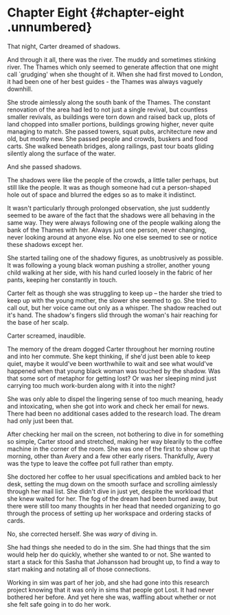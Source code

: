 Chapter Eight {#chapter-eight .unnumbered}
=============

That night, Carter dreamed of shadows.

And through it all, there was the river. The muddy and sometimes stinking river. The Thames which only seemed to generate affection that one might call \`grudging' when she thought of it. When she had first moved to London, it had been one of her best guides - the Thames was always vaguely downhill.

She strode aimlessly along the south bank of the Thames. The constant renovation of the area had led to not just a single revival, but countless smaller revivals, as buildings were torn down and raised back up, plots of land chopped into smaller portions, buildings growing higher, never quite managing to match. She passed towers, squat pubs, architecture new and old, but mostly new. She passed people and crowds, buskers and food carts. She walked beneath bridges, along railings, past tour boats gliding silently along the surface of the water.

And she passed shadows.

The shadows were like the people of the crowds, a little taller perhaps, but still like the people. It was as though someone had cut a person-shaped hole out of space and blurred the edges so as to make it indistinct.

It wasn't particularly through prolonged observation, she just suddently seemed to be aware of the fact that the shadows were all behaving in the same way. They were always following one of the people walking along the bank of the Thames with her. Always just one person, never changing, never looking around at anyone else. No one else seemed to see or notice these shadows except her.

She started tailing one of the shadowy figures, as unobtrusively as possible. It was following a young black woman pushing a stroller, another young child walking at her side, with his hand curled loosely in the fabric of her pants, keeping her constantly in touch.

Carter felt as though she was struggling to keep up – the harder she tried to keep up with the young mother, the slower she seemed to go. She tried to call out, but her voice came out only as a whisper. The shadow reached out it's hand. The shadow's fingers slid through the woman's hair reaching for the base of her scalp.

Carter screamed, inaudible.

The memory of the dream dogged Carter throughout her morning routine and into her commute. She kept thinking, if she'd just been able to keep quiet, maybe it would've been worthwhile to wait and see what would've happened when that young black woman was touched by the shadow. Was that some sort of metaphor for getting lost? Or was her sleeping mind just carrying too much work-burden along with it into the night?

She was only able to dispel the lingering sense of too much meaning, heady and intoxicating, when she got into work and check her email for news. There had been no additional cases added to the research load. The dream had only just been that.

After checking her mail on the screen, not bothering to dive in for something so simple, Carter stood and stretched, making her way blearily to the coffee machine in the corner of the room. She was one of the first to show up that morning, other than Avery and a few other early risers. Thankfully, Avery was the type to leave the coffee pot full rather than empty.

She doctored her coffee to her usual specifications and ambled back to her desk, setting the mug down on the smooth surface and scrolling aimlessly through her mail list. She didn't dive in just yet, despite the workload that she knew waited for her. The fog of the dream had been burned away, but there were still too many thoughts in her head that needed organizing to go through the process of setting up her workspace and ordering stacks of cards.

No, she corrected herself. She was *wary* of diving in.

She had things she needed to do in the sim. She had things that the sim would help her do quickly, whether she wanted to or not. She wanted to start a stack for this Sasha that Johansson had brought up, to find a way to start making and notating all of those connections.

Working in sim was part of her job, and she had gone into this research project knowing that it was only in sims that people got Lost. It had never bothered her before. And yet here she was, waffling about whether or not she felt safe going in to do her work.

